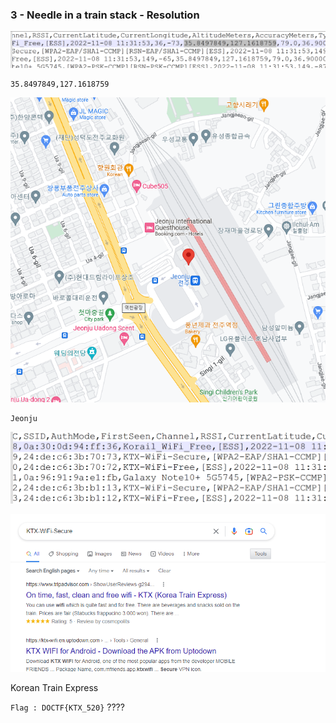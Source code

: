 ### 3 - Needle in a train stack - Resolution

![Alt text](image_001.png)

```
35.8497849,127.1618759
```

![Alt text](image_002.png)

```
Jeonju
```

![Alt text](image_003.png)

![Alt text](image_004.png)

Korean Train Express




``` Flag : DOCTF{KTX_520} ``` ????
